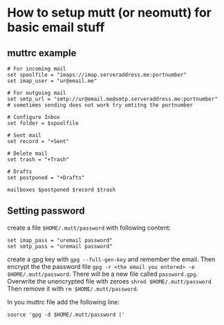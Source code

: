 # How to setup mutt (or neomutt) for basic email stuff

## muttrc example

```
# For incoming mail
set spoolfile = "imaps://imap.serveraddress.me:portnumber"
set imap_user = "ur@email.me"

# For outgoing mail
set smtp_url = "smtp://ur@email.me@smtp.serveraddress.me:portnumber"
# sometimes sending does not work try omtitng the portnumber

# Configure Inbox
set folder = $spoolfile

# Sent mail
set record = "+Sent"

# Delete mail
set trash = "+Trash"

# Drafts 
set postponed = "+Drafts"

mailboxes $postponed $record $trash
```


## Setting password

create a file `$HOME/.mutt/password` with following content:
```
set imap_pass = "uremail password"
set smtp_pass = "uremail password"
```
create a gpg key with `gpg --full-gen-key` and remember the email.
Then encrypt the the password file `gpg -r <the email you entered> -e $HOME/.mutt/password`.
There will be a new file called `password.gpg`.
Overwrite the unencrypted file with zeroes `shred $HOME/.mutt/password` 
Then remove it with `rm $HOME/.mutt/password`.

In you muttrc file add the following line:
```
source 'gpg -d $HOME/.mutt/password |'
```

